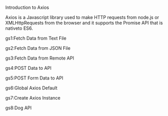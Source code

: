 Introduction to Axios

Axios is a Javascript library used to make HTTP requests 
from node.js or XMLHttpRequests from the browser and it 
supports the Promise API that is nativeto ES6.

 gs1:Fetch Data from Text File
 
 gs2:Fetch Data from JSON File
 
 gs3:Fetch Data from Remote API
 
 gs4:POST Data to API
 
 
 gs5:POST Form Data to API
 
 gs6:Global Axios Default
 
 gs7:Create Axios Instance
 
 gs8:Dog API

